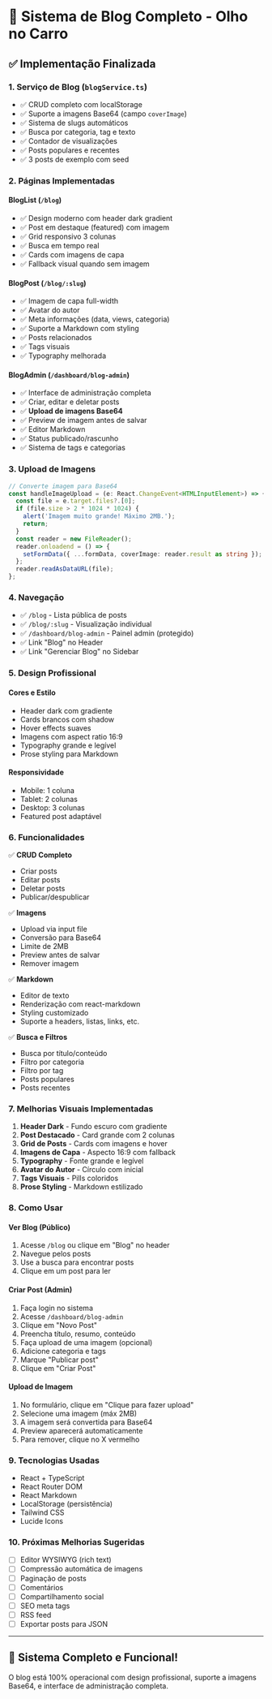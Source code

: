 # 📝 Sistema de Blog Completo - Olho no Carro

## ✅ Implementação Finalizada

### **1. Serviço de Blog** (`blogService.ts`)
- ✅ CRUD completo com localStorage
- ✅ Suporte a imagens Base64 (campo `coverImage`)
- ✅ Sistema de slugs automáticos
- ✅ Busca por categoria, tag e texto
- ✅ Contador de visualizações
- ✅ Posts populares e recentes
- ✅ 3 posts de exemplo com seed

### **2. Páginas Implementadas**

#### **BlogList** (`/blog`)
- ✅ Design moderno com header dark gradient
- ✅ Post em destaque (featured) com imagem
- ✅ Grid responsivo 3 colunas
- ✅ Busca em tempo real
- ✅ Cards com imagens de capa
- ✅ Fallback visual quando sem imagem

#### **BlogPost** (`/blog/:slug`)
- ✅ Imagem de capa full-width
- ✅ Avatar do autor
- ✅ Meta informações (data, views, categoria)
- ✅ Suporte a Markdown com styling
- ✅ Posts relacionados
- ✅ Tags visuais
- ✅ Typography melhorada

#### **BlogAdmin** (`/dashboard/blog-admin`)
- ✅ Interface de administração completa
- ✅ Criar, editar e deletar posts
- ✅ **Upload de imagens Base64**
- ✅ Preview de imagem antes de salvar
- ✅ Editor Markdown
- ✅ Status publicado/rascunho
- ✅ Sistema de tags e categorias

### **3. Upload de Imagens**

```typescript
// Converte imagem para Base64
const handleImageUpload = (e: React.ChangeEvent<HTMLInputElement>) => {
  const file = e.target.files?.[0];
  if (file.size > 2 * 1024 * 1024) {
    alert('Imagem muito grande! Máximo 2MB.');
    return;
  }
  const reader = new FileReader();
  reader.onloadend = () => {
    setFormData({ ...formData, coverImage: reader.result as string });
  };
  reader.readAsDataURL(file);
};
```

### **4. Navegação**
- ✅ `/blog` - Lista pública de posts
- ✅ `/blog/:slug` - Visualização individual
- ✅ `/dashboard/blog-admin` - Painel admin (protegido)
- ✅ Link "Blog" no Header
- ✅ Link "Gerenciar Blog" no Sidebar

### **5. Design Profissional**

#### **Cores e Estilo**
- Header dark com gradiente
- Cards brancos com shadow
- Hover effects suaves
- Imagens com aspect ratio 16:9
- Typography grande e legível
- Prose styling para Markdown

#### **Responsividade**
- Mobile: 1 coluna
- Tablet: 2 colunas
- Desktop: 3 colunas
- Featured post adaptável

### **6. Funcionalidades**

✅ **CRUD Completo**
- Criar posts
- Editar posts
- Deletar posts
- Publicar/despublicar

✅ **Imagens**
- Upload via input file
- Conversão para Base64
- Limite de 2MB
- Preview antes de salvar
- Remover imagem

✅ **Markdown**
- Editor de texto
- Renderização com react-markdown
- Styling customizado
- Suporte a headers, listas, links, etc.

✅ **Busca e Filtros**
- Busca por título/conteúdo
- Filtro por categoria
- Filtro por tag
- Posts populares
- Posts recentes

### **7. Melhorias Visuais Implementadas**

1. **Header Dark** - Fundo escuro com gradiente
2. **Post Destacado** - Card grande com 2 colunas
3. **Grid de Posts** - Cards com imagens e hover
4. **Imagens de Capa** - Aspecto 16:9 com fallback
5. **Typography** - Fonte grande e legível
6. **Avatar do Autor** - Círculo com inicial
7. **Tags Visuais** - Pills coloridos
8. **Prose Styling** - Markdown estilizado

### **8. Como Usar**

#### **Ver Blog (Público)**
1. Acesse `/blog` ou clique em "Blog" no header
2. Navegue pelos posts
3. Use a busca para encontrar posts
4. Clique em um post para ler

#### **Criar Post (Admin)**
1. Faça login no sistema
2. Acesse `/dashboard/blog-admin`
3. Clique em "Novo Post"
4. Preencha título, resumo, conteúdo
5. Faça upload de uma imagem (opcional)
6. Adicione categoria e tags
7. Marque "Publicar post"
8. Clique em "Criar Post"

#### **Upload de Imagem**
1. No formulário, clique em "Clique para fazer upload"
2. Selecione uma imagem (máx 2MB)
3. A imagem será convertida para Base64
4. Preview aparecerá automaticamente
5. Para remover, clique no X vermelho

### **9. Tecnologias Usadas**
- React + TypeScript
- React Router DOM
- React Markdown
- LocalStorage (persistência)
- Tailwind CSS
- Lucide Icons

### **10. Próximas Melhorias Sugeridas**
- [ ] Editor WYSIWYG (rich text)
- [ ] Compressão automática de imagens
- [ ] Paginação de posts
- [ ] Comentários
- [ ] Compartilhamento social
- [ ] SEO meta tags
- [ ] RSS feed
- [ ] Exportar posts para JSON

---

## 🎉 Sistema Completo e Funcional!

O blog está 100% operacional com design profissional, suporte a imagens Base64, e interface de administração completa.
